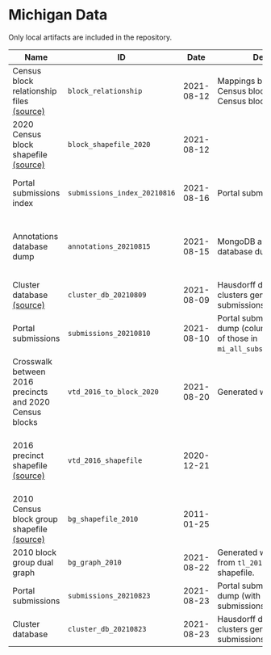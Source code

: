 # Michigan Data

Only local artifacts are included in the repository.

| Name | ID | Date | Description | Author(s) | References | Type | Local? | Path |
|------|----|------|-------------|-----------|------------|------|--------|------|
| Census block relationship files [(source)](https://www2.census.gov/geo/docs/maps-data/data/rel2020/t10t20/TAB2010_TAB2020_ST26.zip) | `block_relationship` | 2021-08-12 | Mappings between 2010 Census blocks and 2020 Census blocks. | United States Census Bureau | [U.S. Census relationship files](https://www.census.gov/geographies/reference-files/time-series/geo/relationship-files.html) | `table` | ❌ | `tab2010_tab2020_st26_mi.txt` |
| 2020 Census block shapefile [(source)](https://www2.census.gov/geo/tiger/TIGER2020/TABBLOCK20/tl_2020_26_tabblock20.zip) | `block_shapefile_2020` | 2021-08-12 |  | United States Census Bureau | [U.S. Census TIGER/Line shapefiles](https://www.census.gov/geographies/mapping-files/time-series/geo/tiger-line-file.html) | `shapefile_zip` | ❌ | `tl_2020_26_tabblock20` |
| Portal submissions index | `submissions_index_20210816` | 2021-08-16 | Portal submissions | Parker Rule | [MICRC Public Comment Portal](https://www.michigan-mapping.org/) | `json` | ✅ | `mi_submissions_index_20210816.json` |
| Annotations database dump | `annotations_20210815` | 2021-08-15 | MongoDB annotations database dump. | MGGG annotators, Maxwell Fan, Parker Rule |  | `json` | ✅ | `MI_dump_20210815.jsonl` |
| Cluster database [(source)](https://drive.google.com/uc?id=18GDj1roCxOloQhJiKca4aHQ6eXdcLmjb) | `cluster_db_20210809` | 2021-08-09 | Hausdorff distance-based clusters generated on COI submissions. | Parker Edwards, Ari Stern |  | `pickle` | ❌ | `mi_cluster_db_20210809.pkl` |
| Portal submissions | `submissions_20210810` | 2021-08-10 | Portal submissions database dump (columns are a subset of those in `mi_all_subs_pseudo_cois.csv`). | Parker Rule, Robbie Veglahn |  | `table` | ✅ | `mi_comments_20210809.csv` |
| Crosswalk between 2016 precincts and 2020 Census blocks | `vtd_2016_to_block_2020` | 2021-08-20 | Generated with maup. | Parker Rule |  | `json` | ✅ | `mi_vtds_to_2020_blocks.json` |
| 2016 precinct shapefile [(source)](https://raw.githubusercontent.com/mggg-states/MI-shapefiles/35065e4eca3658fd6c10bfabc11cc12448014674/MI.zip) | `vtd_2016_shapefile` | 2020-12-21 |  | MGGG | [mggg-states repository](https://github.com/mggg-states/MI-shapefiles), [Michigan GIS Open Data](https://gis-michigan.opendata.arcgis.com/) | `shapefile_zip` | ❌ | `MI_precincts_2016` |
| 2010 Census block group shapefile [(source)](https://www2.census.gov/geo/tiger/TIGER2010/BG/2010/tl_2010_26_bg10.zip) | `bg_shapefile_2010` | 2011-01-25 |  | United States Census Bureau | [U.S. Census TIGER/Line shapefiles](https://www.census.gov/geographies/mapping-files/time-series/geo/tiger-line-file.html) | `shapefile_zip` | ❌ | `tl_2010_26_bg10` |
| 2010 block group dual graph | `bg_graph_2010` | 2021-08-22 | Generated with GerryChain from `tl_2010_26_bg10` shapefile. | Parker Rule |  | `json` | ✅ | `tl_2010_26_bg10.json` |
| Portal submissions | `submissions_20210823` | 2021-08-23 | Portal submissions database dump (with media market submissions excluded). | Parker Rule |  | `table` | ✅ | `wi_submissions_20210823.csv` |
| Cluster database | `cluster_db_20210823` | 2021-08-23 | Hausdorff distance-based clusters generated on COI submissions. | Parker Rule |  | `pickle` | ✅ | `wi_cluster_db_20210823.pkl` |
